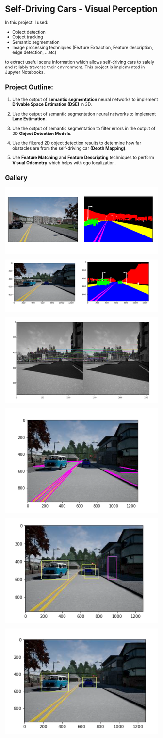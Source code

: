 # Self-Driving Cars - Visual Perception

In this project, I used:
- Object detection
- Object tracking 
- Semantic segmentation
- Image processing techniques (Feature Extraction, Feature description, edge detection, ...etc) 

to extract useful scene information which allows self-driving cars to safely and reliably traverse their environment. 
This project is implemented in Jupyter Notebooks.

## Project Outline:

1.  Use the output of **semantic segmentation** neural networks to implement **Drivable Space Estimation (DSE)** in 3D.

2.  Use the output of semantic segmentation neural networks to implement **Lane Estimation**.

3.  Use the output of semantic segmentation to filter errors in the output of 2D **Object Detection Models**.

4.  Use the filtered 2D object detection results to determine how far obstacles are from the self-driving car **(Depth Mapping)**.

5. Use **Feature Matching** and **Feature Descripting** techniques to perform **Visual Odometry** which helps with ego localization. 

## Gallery 

![img](https://github.com/AbdullahBahi/My-Portfolio/blob/master/Self-Driving%20Cars%20-%20Visual%20Perception/0.PNG?raw=true)  

![img](https://github.com/AbdullahBahi/My-Portfolio/blob/master/Self-Driving%20Cars%20-%20Visual%20Perception/00.PNG?raw=true)  

![img](https://github.com/AbdullahBahi/My-Portfolio/blob/master/Self-Driving%20Cars%20-%20Visual%20Perception/1.PNG?raw=true)  

![img](https://github.com/AbdullahBahi/My-Portfolio/blob/master/Self-Driving%20Cars%20-%20Visual%20Perception/2.PNG?raw=true)  

![img](https://github.com/AbdullahBahi/My-Portfolio/blob/master/Self-Driving%20Cars%20-%20Visual%20Perception/3.PNG?raw=true)  

![img](https://github.com/AbdullahBahi/My-Portfolio/blob/master/Self-Driving%20Cars%20-%20Visual%20Perception/4.PNG?raw=true)  